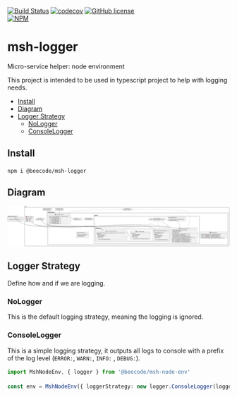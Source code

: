 [![Build Status](https://beecode.semaphoreci.com/badges/msh-logger/branches/main.svg?style=shields)](https://beecode.semaphoreci.com/projects/msh-logger)
[![codecov](https://codecov.io/gh/beecode-rs/msh-logger/branch/main/graph/badge.svg?token=KDT5MPESF4)](https://codecov.io/gh/beecode-rs/msh-logger)
[![GitHub license](https://img.shields.io/github/license/beecode-rs/msh-logger)](https://github.com/beecode-rs/msh-logger/blob/main/LICENSE)  
[![NPM](https://nodei.co/npm/@beecode/msh-logger.png)](https://nodei.co/npm/@beecode/msh-logger)

# msh-logger

Micro-service helper: node environment

This project is intended to be used in typescript project to help with logging needs.

<!-- toc -->

- [Install](#install)
- [Diagram](#diagram)
- [Logger Strategy](#logger-strategy)
  * [NoLogger](#nologger)
  * [ConsoleLogger](#consolelogger)

<!-- tocstop -->

## Install

`npm i @beecode/msh-logger`

## Diagram

![vision-diagram](resource/doc/vision/vision.svg)

## Logger Strategy

Define how and if we are logging.

### NoLogger

This is the default logging strategy, meaning the logging is ignored.

### ConsoleLogger

This is a simple logging strategy, it outputs all logs to console with a prefix of the log level (`ERROR:`, `WARN:`, `INFO:`
, `DEBUG:`).

```typescript
import MshNodeEnv, { logger } from '@beecode/msh-node-env'

const env = MshNodeEnv({ loggerStrategy: new logger.ConsoleLogger(logger.LogLevel.INFO) })
```

